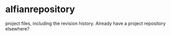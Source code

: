 # alfianrepository
project files, including the revision history. Already have a project repository elsewhere?
